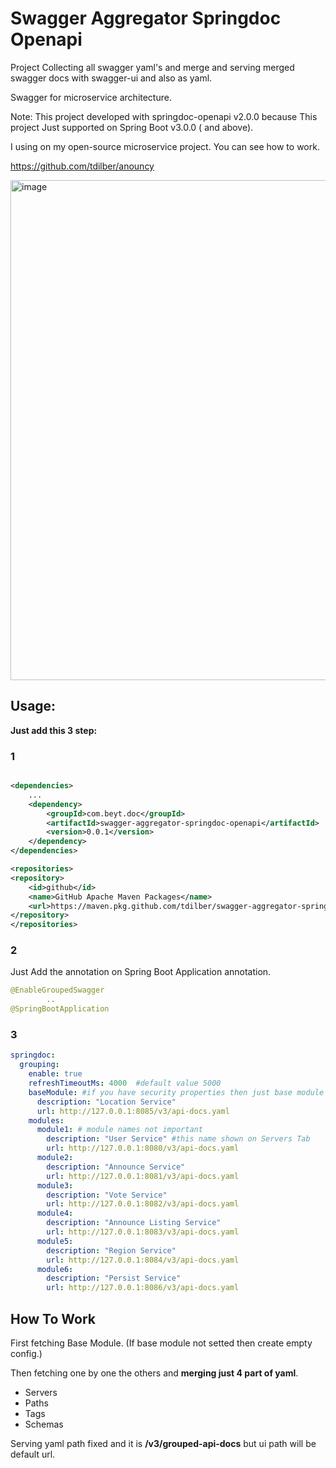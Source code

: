 # Swagger Aggregator Springdoc Openapi

Project Collecting all swagger yaml's and merge and serving merged swagger docs with swagger-ui and also as yaml.

Swagger for microservice architecture.

Note: This project developed with springdoc-openapi v2.0.0 because This project Just supported on Spring Boot v3.0.0 (
and above).

I using on my open-source microservice project. You can see how to work.

https://github.com/tdilber/anouncy

<img width="800" alt="image" src="https://user-images.githubusercontent.com/10117616/207860332-78cff55b-90a9-4cda-8266-a1ea35c2c548.png">

## Usage:

**Just add this 3 step:**

### 1

```xml

<dependencies>
    ...
    <dependency>
        <groupId>com.beyt.doc</groupId>
        <artifactId>swagger-aggregator-springdoc-openapi</artifactId>
        <version>0.0.1</version>
    </dependency>
</dependencies>

<repositories>
<repository>
    <id>github</id>
    <name>GitHub Apache Maven Packages</name>
    <url>https://maven.pkg.github.com/tdilber/swagger-aggregator-springdoc-openapi</url>
</repository>
</repositories>
```

### 2

Just Add the annotation on Spring Boot Application annotation.

```java
@EnableGroupedSwagger
        ..
@SpringBootApplication
```

### 3

```yaml
springdoc:
  grouping:
    enable: true
    refreshTimeoutMs: 4000  #default value 5000
    baseModule: #if you have security properties then just base module properties taking.
      description: "Location Service"
      url: http://127.0.0.1:8085/v3/api-docs.yaml
    modules:
      module1: # module names not important
        description: "User Service" #this name shown on Servers Tab
        url: http://127.0.0.1:8080/v3/api-docs.yaml
      module2:
        description: "Announce Service"
        url: http://127.0.0.1:8081/v3/api-docs.yaml
      module3:
        description: "Vote Service"
        url: http://127.0.0.1:8082/v3/api-docs.yaml
      module4:
        description: "Announce Listing Service"
        url: http://127.0.0.1:8083/v3/api-docs.yaml
      module5:
        description: "Region Service"
        url: http://127.0.0.1:8084/v3/api-docs.yaml
      module6:
        description: "Persist Service"
        url: http://127.0.0.1:8086/v3/api-docs.yaml
```

## How To Work

First fetching Base Module. (If base module not setted then create empty config.)

Then fetching one by one the others and **merging just 4 part of yaml**.

- Servers
- Paths
- Tags
- Schemas

Serving yaml path fixed and it is **/v3/grouped-api-docs** but ui path will be default url.
